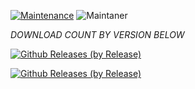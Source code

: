 [![Maintenance](https://img.shields.io/badge/Maintained%3F-yes-green.svg)](https://GitHub.com/Naereen/StrapDown.js/graphs/commit-activity)   ![Maintaner](https://img.shields.io/badge/maintainer-Box_In_A_Box⁮⁮⁮-blue)

*DOWNLOAD COUNT BY VERSION BELOW*

[![Github Releases (by Release)](https://img.shields.io/github/downloads/HyconOS-Releases/merlin/v3.0/total.svg)](https://GitHub.com/Hycon-Releases/merlin/releases)

[![Github Releases (by Release)](https://img.shields.io/github/downloads/HyconOS-Releases/merlin/V2.5/total.svg)](https://GitHub.com/Hycon-Releases/merlin/releases)

